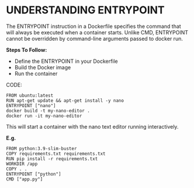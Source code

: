 # UNDERSTANDING ENTRYPOINT

The ENTRYPOINT instruction in a Dockerfile specifies the command that will always be executed when a container starts. Unlike CMD, ENTRYPOINT cannot be overridden by command-line arguments passed to docker run.


**Steps To Follow:**

* Define the ENTRYPOINT in your Dockerfile
* Build the Docker image
* Run the container

CODE:

```
FROM ubuntu:latest
RUN apt-get update && apt-get install -y nano
ENTRYPOINT ["nano"]
docker build -t my-nano-editor .
docker run -it my-nano-editor
```


This will start a container with the nano text editor running interactively.

**E.g.**

```
FROM python:3.9-slim-buster
COPY requirements.txt requirements.txt
RUN pip install -r requirements.txt
WORKDIR /app
COPY . .
ENTRYPOINT ["python"]
CMD ["app.py"]
```
